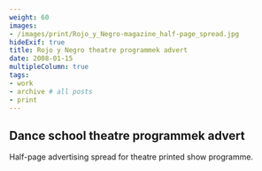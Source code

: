 ```yaml
---
weight: 60
images:
- /images/print/Rojo_y_Negro-magazine_half-page_spread.jpg
hideExif: true
title: Rojo y Negro theatre programmek advert
date: 2008-01-15
multipleColumn: true
tags:
- work
- archive # all posts
- print
---
```


## Dance school theatre programmek advert

Half-page advertising spread for theatre printed show programme.

